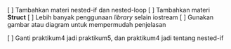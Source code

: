[ ] Tambahkan materi nested-if dan nested-loop
[ ] Tambahkan materi **Struct**
[ ] Lebih banyak penggunaan *library* selain iostream
[ ] Gunakan gambar atau diagram untuk mempermudah penjelasan

[ ] Ganti praktikum4 jadi praktikum5, dan praktikum4 jadi tentang nested-if
